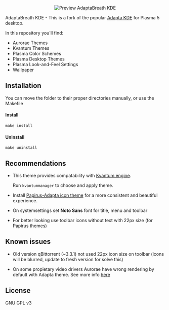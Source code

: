<p align="center">
  <img src="https://gitlab.com/cscs/adaptabreath-kde/raw/master/preview.png" alt="Preview AdaptaBreath KDE"/>
</p>

AdaptaBreath KDE - This is a fork of the popular [Adapta KDE](https://github.com/PapirusDevelopmentTeam/adapta-kde) for Plasma 5 desktop.

In this repository you'll find:

- Aurorae Themes
- Kvantum Themes
- Plasma Color Schemes
- Plasma Desktop Themes
- Plasma Look-and-Feel Settings
- Wallpaper

## Installation
You can move the folder to their proper directories manually, or use the Makefile

#### Install

```
make install
```

#### Uninstall

```
make uninstall
```

## Recommendations

- This theme provides compatability  with [Kvantum engine](https://github.com/tsujan/Kvantum/tree/master/Kvantum).

  Run `kvantummanager` to choose and apply theme.

- Install [Papirus-Adapta icon theme](https://github.com/PapirusDevelopmentTeam/papirus-icon-theme) for a more consistent and beautiful experience.

- On systemsettings set **Noto Sans** font for title, menu and toolbar

- For better looking use toolbar icons without text with 22px size (for Papirus themes)

## Known issues

- Old version qBittorrent (~3.3.1) not used 22px icon size on toolbar (icons will be blurred, update to fresh version for solve this)

- On some propietary video drivers Aurorae have wrong rendering by default with Adapta theme. See more info [here](https://github.com/PapirusDevelopmentTeam/adapta-kde/issues/21)

## License

GNU GPL v3
